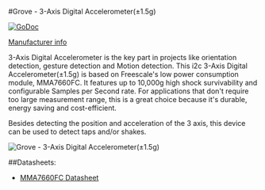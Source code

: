 #Grove - 3-Axis Digital Accelerometer(±1.5g)

[![GoDoc](http://godoc.org/github.com/goiot/devices/grove/accel3xdigital?status.svg)](http://godoc.org/github.com/goiot/devices/grove/accel3xdigital)

[Manufacturer info](http://www.seeedstudio.com/wiki/Grove_-_3-Axis_Digital_Accelerometer(%C2%B11.5g))

3-Axis Digital Accelerometer is the key part in projects like orientation detection, gesture detection and Motion detection.
This i2c 3-Axis Digital Accelerometer(±1.5g) is based on Freescale's low power consumption module, MMA7660FC.
It features up to 10,000g high shock survivability and configurable Samples per Second rate.
For applications that don't require too large measurement range, this is a great choice because it's durable, energy saving and cost-efficient.

Besides detecting the position and acceleration of the 3 axis, this device can be used to detect taps and/or shakes.

![Grove - 3-Axis Digital Accelerometer(±1.5g)](http://www.seeedstudio.com/wiki/images/b/bb/3_aix_acc.jpg)

##Datasheets:

* [MMA7660FC Datasheet](http://garden.seeedstudio.com/images/e/ee/MMA7660FC.pdf)
